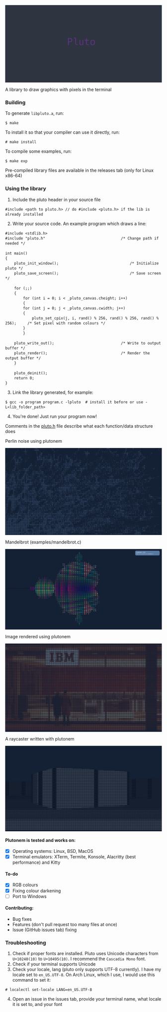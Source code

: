 <img src="screenshots/pluto.png" align="center">

<p> A library to draw graphics with pixels in the terminal </p>

### Building
To generate `libpluto.a`, run:
```
$ make
```
To install it so that your compiler can use it directly, run:
```
# make install
```
To compile some examples, run:
```
$ make exp
```
Pre-compiled library files are available in the releases tab (only for Linux x86-64)

### Using the library

1. Include the pluto header in your source file
```
#include <path to pluto.h> // do #include <pluto.h> if the lib is already installed
```

2. Write your source code. An example program which draws a line:
```
#include <stdlib.h>
#include "pluto.h"									/* Change path if needed */

int main()
{
    pluto_init_window();								/* Initialize pluto */
    pluto_save_screen();								/* Save screen */

    for (;;)
    {
    	for (int i = 0; i < _pluto_canvas.cheight; i++)
    	{
	    for (int j = 0; j < _pluto_canvas.cwidth; j++)
	    {
	    	pluto_set_cpix(j, i, rand() % 256, rand() % 256, rand() % 256);		/* Set pixel with random colours */
	    }
    	}

	pluto_write_out();								/* Write to output buffer */
	pluto_render();									/* Render the output buffer */
    }

    pluto_deinit();
    return 0;
}
```

3. Link the library generated, for example:
```
$ gcc -o program program.c -lpluto  # install it before or use -L<lib_folder_path>
```

4. You're done! Just run your program now!

Comments in the [pluto.h](https://github.com/smart6502/plutonem/tree/main/src/pluto.h) file describe what each function/data structure does

<p>Perlin noise using plutonem</p>
<img src="screenshots/perlin_noise.png" align="center">
<br>
<p>Mandelbrot (examples/mandelbrot.c)</p>
<img src="screenshots/mandelbrot.png" align="center">
<br>
<p>Image rendered using plutonem</p>
<img src="screenshots/image_viewer.png" align="center">
<br>
<p>A raycaster written with plutonem</p>
<img src="screenshots/fps.png" align="center">

#### Plutonem is tested and works on:
- [x] Operating systems: Linux, BSD, MacOS
- [x] Terminal emulators: XTerm, Termite, Konsole, Alacritty (best performance) and Kitty

#### To-do
- [x] RGB colours
- [x] Fixing colour darkening
- [ ] Port to Windows

#### Contributing:
- Bug fixes
- Features (don't pull request too many files at once)
- Issue (GitHub issues tab) fixing

### Troubleshooting

1. Check if proper fonts are installed. Pluto uses Unicode characters from `U+10240(10)` to `U+10495(10)`. I recommend the `Cascadia Mono` font.
2. Check if your terminal supports Unicode
3. Check your locale, lang (pluto only supports UTF-8 currently). I have my locale set to `en_US.UTF-8`. On Arch Linux, which I use, I would use this command to set it:
```
# localectl set-locale LANG=en_US.UTF-8
```
4. Open an issue in the issues tab, provide your terminal name, what locale it is set to, and your font
